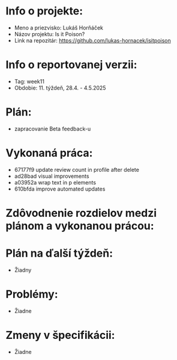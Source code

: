 # Info o projekte:
- Meno a priezvisko: Lukáš Horňáček
- Názov projektu: Is it Poison?
- Link na repozitár: https://github.com/lukas-hornacek/isitpoison

# Info o reportovanej verzii:
- Tag: week11
- Obdobie: 11. týždeň, 28.4. - 4.5.2025

# Plán:
- zapracovanie Beta feedback-u

# Vykonaná práca:
- 67177f9 update review count in profile after delete
- ad28bad visual improvements
- a03952a wrap text in p elements
- 610bfda improve automated updates

# Zdôvodnenie rozdielov medzi plánom a vykonanou prácou:

# Plán na ďalší týždeň:
- Žiadny

# Problémy:
- Žiadne

# Zmeny v špecifikácii:
- Žiadne

